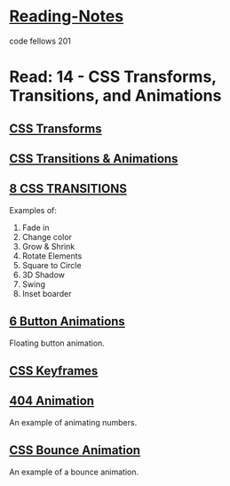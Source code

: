 # [Reading-Notes](https://alsosteve.github.io/reading-notes/)
code fellows 201

# Read: 14 - CSS Transforms, Transitions, and Animations

## [CSS Transforms](https://learn.shayhowe.com/advanced-html-css/css-transforms/)

## [CSS Transitions & Animations](https://canvas.instructure.com/courses/3154048/discussion_topics/11997991)

## [8 CSS TRANSITIONS](https://www.webdesignerdepot.com/2014/05/8-simple-css3-transitions-that-will-wow-your-users/)
Examples of:
1. Fade in
2. Change color
3. Grow & Shrink
4. Rotate Elements
5. Square to Circle
6. 3D Shadow
7. Swing
8. Inset boarder

## [6 Button Animations](https://codepen.io/retyui/pen/ByoaXV)
Floating button animation.

## [CSS Keyframes](https://codepen.io/akshaychauhan/pen/oAfae)

## [404 Animation](https://codepen.io/kieranfivestars/pen/MYdQxX)
An example of animating numbers.

## [CSS Bounce Animation](https://codepen.io/dp_lewis/pen/gCfBv)
An example of a bounce animation.